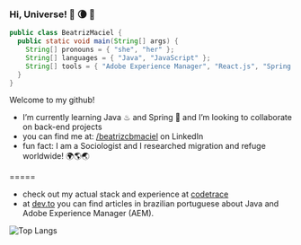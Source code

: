 ### Hi, Universe! 🌙 :waning_crescent_moon: :dizzy:

```java
public class BeatrizMaciel {
  public static void main(String[] args) {
    String[] pronouns = { "she", "her" };
    String[] languages = { "Java", "JavaScript" };
    String[] tools = { "Adobe Experience Manager", "React.js", "Spring Boot" };
  }
}
```

Welcome to my github!

-  I’m currently learning Java ♨ and Spring 🍃 and I’m looking to collaborate on back-end projects
- you can find me at: [/beatrizcbmaciel](https://www.linkedin.com/in/beatrizcbmaciel/) on LinkedIn
- fun fact: I am a Sociologist and I researched migration and refuge worldwide! 🌍🌎🌏

=====

- check out my actual stack and experience at [codetrace](https://codetrace.com/users/beatrizmaciel)
- at [dev.to](https://dev.to/beatrizmaciel) you can find articles in brazilian portuguese about Java and Adobe Experience Manager (AEM).


![Top Langs](https://github-readme-stats.vercel.app/api/top-langs/?username=beatrizmaciel&layout=compact&theme=dracula)
